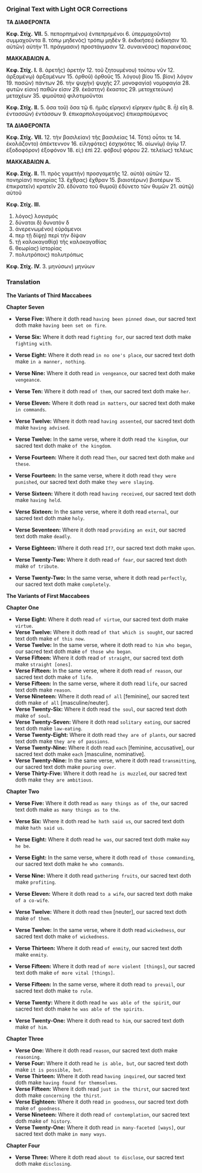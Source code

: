 ### Original Text with Light OCR Corrections

**ΤΑ ΔΙΑΦΕΡΟΝΤΑ**

**Κεφ. Στίχ.**
**VΙΙ.**
5. πεπορπημένοι) ἐνπεπρημένοι
6. ὑπερμαχοῦντα) συμμαχοῦντα
8. τόπῳ μηδενὸς) τρόπῳ μηδὲν
9. ἐκδικήσει) ἐκδίκησιν
10. αὐτῶν) αὐτήν
11. πράγμασιν) προστάγμασιν
12. συναινέσας) παραινέσας

**ΜΑΚΚΑΒΑΙΩΝ Α.**

**Κεφ. Στίχ.**
**Ι.**
8. ἀρετῆς) ἀρετήν
12. τοῦ ζητουμένου) τούτου νῦν
12. ἀρξαμένῳ) ἀρξαμένων
15. ὀρθοῦ) ὀρθοῦς
15. λόγου) βίου
15. βίον) λόγον
19. πασῶν) πάντων
26. τὴν ψυχήν) ψυχῆς
27. μονοφαγία) νομοφαγία
28. φυτῶν εἰσιν) παθῶν εἰσιν
29. ἑκάστην) ἕκαστος
29. μετοχετεύων) μεταχέων
35. φιμοῦται) φιλοτιμοῦνται

**Κεφ. Στίχ.**
**ΙΙ.**
5. ὅσα τοῦ) ὅσα τῷ
6. ἡμᾶς εἴρηκεν) εἴρηκεν ἡμᾶς
8. ἦ) εἴη
8. ἐντασσῶν) ἐντάσσων
9. ἐπικαρπολογούμενος) ἐπικαρπούμενος

**ΤΑ ΔΙΑΦΕΡΟΝΤΑ**

**Κεφ. Στίχ.**
**VΙΙ.**
12. τὴν βασιλείαν) τῆς βασιλείας
14. Τότε) οὗτοι τε
14. ἐκολάζοντο) ἀπέκτεννον
16. εἰληφότες) ἐσχηκότες
16. αἰωνίῳ) ἁγίῳ
17. ἐξοδοφόρον) ἐξοφόνον
18. εἰ;) ἐπὶ
22. φόβου) φόρου
22. τελείως) τελέως

**ΜΑΚΚΑΒΑΙΩΝ Α.**

**Κεφ. Στίχ.**
**ΙΙ.**
11. πρὸς γαμετὴν) προσγαμετῆς
12. αὐτὰ) αὐτῶν
12. πονηρίαν) πονηρίας
13. ἔχθρας) ἔχθραν
15. βιαιοτέρων) βιοτέρων
15. ἐπικρατεῖν) κρατεῖν
20. ἐδύνατο τοῦ θυμοῦ) ἐδύνετο τῶν θυμῶν
21. αὐτῷ) αὐτοῦ

**Κεφ. Στίχ.**
**ΙΙΙ.**
1. λόγος) λογισμός
4. δύναται δ) δυνατὸν δ
13. ἀνερενωμένοι) εὑράμενοι
15. περ τῇ δίψῃ) περὶ τὴν δίψαν
18. τῇ καλοκαγαθίᾳ) τῆς καλοκαγαθίας
19. θεωρίας) ἱστορίας
21. πολυτρόποις) πολυτρόπως

**Κεφ. Στίχ.**
**ΙV.**
3. μηνύσων) μηνύων

### Translation

**The Variants of Third Maccabees**

**Chapter Seven**

*   **Verse Five:** Where it doth read `having been pinned down`, our sacred text doth make `having been set on fire`.
*   **Verse Six:** Where it doth read `fighting for`, our sacred text doth make `fighting with`.
*   **Verse Eight:** Where it doth read `in no one's place`, our sacred text doth make `in a manner, nothing`.
*   **Verse Nine:** Where it doth read `in vengeance`, our sacred text doth make `vengeance`.
*   **Verse Ten:** Where it doth read `of them`, our sacred text doth make `her`.
*   **Verse Eleven:** Where it doth read `in matters`, our sacred text doth make `in commands`.
*   **Verse Twelve:** Where it doth read `having assented`, our sacred text doth make `having advised`.

*   **Verse Twelve:** In the same verse, where it doth read `the kingdom`, our sacred text doth make `of the kingdom`.
*   **Verse Fourteen:** Where it doth read `Then`, our sacred text doth make `and these`.
*   **Verse Fourteen:** In the same verse, where it doth read `they were punished`, our sacred text doth make `they were slaying`.
*   **Verse Sixteen:** Where it doth read `having received`, our sacred text doth make `having held`.
*   **Verse Sixteen:** In the same verse, where it doth read `eternal`, our sacred text doth make `holy`.
*   **Verse Seventeen:** Where it doth read `providing an exit`, our sacred text doth make `deadly`.
*   **Verse Eighteen:** Where it doth read `If?`, our sacred text doth make `upon`.
*   **Verse Twenty-Two:** Where it doth read `of fear`, our sacred text doth make `of tribute`.
*   **Verse Twenty-Two:** In the same verse, where it doth read `perfectly`, our sacred text doth make `completely`.

**The Variants of First Maccabees**

**Chapter One**

*   **Verse Eight:** Where it doth read `of virtue`, our sacred text doth make `virtue`.
*   **Verse Twelve:** Where it doth read `of that which is sought`, our sacred text doth make `of this now`.
*   **Verse Twelve:** In the same verse, where it doth read `to him who began`, our sacred text doth make `of those who began`.
*   **Verse Fifteen:** Where it doth read `of straight`, our sacred text doth make `straight [ones]`.
*   **Verse Fifteen:** In the same verse, where it doth read `of reason`, our sacred text doth make `of life`.
*   **Verse Fifteen:** In the same verse, where it doth read `life`, our sacred text doth make `reason`.
*   **Verse Nineteen:** Where it doth read `of all` [feminine], our sacred text doth make `of all` [masculine/neuter].
*   **Verse Twenty-Six:** Where it doth read `the soul`, our sacred text doth make `of soul`.
*   **Verse Twenty-Seven:** Where it doth read `solitary eating`, our sacred text doth make `law-eating`.
*   **Verse Twenty-Eight:** Where it doth read `they are of plants`, our sacred text doth make `they are of passions`.
*   **Verse Twenty-Nine:** Where it doth read `each` [feminine, accusative], our sacred text doth make `each` [masculine, nominative].
*   **Verse Twenty-Nine:** In the same verse, where it doth read `transmitting`, our sacred text doth make `pouring over`.
*   **Verse Thirty-Five:** Where it doth read `he is muzzled`, our sacred text doth make `they are ambitious`.

**Chapter Two**

*   **Verse Five:** Where it doth read `as many things as of the`, our sacred text doth make `as many things as to the`.
*   **Verse Six:** Where it doth read `he hath said us`, our sacred text doth make `hath said us`.
*   **Verse Eight:** Where it doth read `he was`, our sacred text doth make `may he be`.
*   **Verse Eight:** In the same verse, where it doth read `of those commanding`, our sacred text doth make `he who commands`.
*   **Verse Nine:** Where it doth read `gathering fruits`, our sacred text doth make `profiting`.

*   **Verse Eleven:** Where it doth read `to a wife`, our sacred text doth make `of a co-wife`.
*   **Verse Twelve:** Where it doth read `them` [neuter], our sacred text doth make `of them`.
*   **Verse Twelve:** In the same verse, where it doth read `wickedness`, our sacred text doth make `of wickedness`.
*   **Verse Thirteen:** Where it doth read `of enmity`, our sacred text doth make `enmity`.
*   **Verse Fifteen:** Where it doth read `of more violent [things]`, our sacred text doth make `of more vital [things]`.
*   **Verse Fifteen:** In the same verse, where it doth read `to prevail`, our sacred text doth make `to rule`.
*   **Verse Twenty:** Where it doth read `he was able of the spirit`, our sacred text doth make `he was able of the spirits`.
*   **Verse Twenty-One:** Where it doth read `to him`, our sacred text doth make `of him`.

**Chapter Three**

*   **Verse One:** Where it doth read `reason`, our sacred text doth make `reasoning`.
*   **Verse Four:** Where it doth read `he is able, but`, our sacred text doth make `it is possible, but`.
*   **Verse Thirteen:** Where it doth read `having inquired`, our sacred text doth make `having found for themselves`.
*   **Verse Fifteen:** Where it doth read `just in the thirst`, our sacred text doth make `concerning the thirst`.
*   **Verse Eighteen:** Where it doth read `in goodness`, our sacred text doth make `of goodness`.
*   **Verse Nineteen:** Where it doth read `of contemplation`, our sacred text doth make `of history`.
*   **Verse Twenty-One:** Where it doth read `in many-faceted [ways]`, our sacred text doth make `in many ways`.

**Chapter Four**

*   **Verse Three:** Where it doth read `about to disclose`, our sacred text doth make `disclosing`.